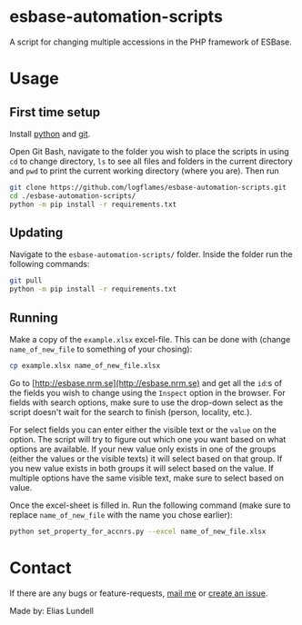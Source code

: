 # esbase-automation-scripts

A script for changing multiple accessions in the PHP framework of ESBase.

# Usage

## First time setup

Install [python](https://www.python.org/) and [git](https://gitforwindows.org/).

Open Git Bash, navigate to the folder you wish to place the scripts in using `cd` to change directory, `ls` to see all files and folders in the current directory and `pwd` to print the current working directory (where you are). Then run

```bash
git clone https://github.com/logflames/esbase-automation-scripts.git
cd ./esbase-automation-scripts/
python -m pip install -r requirements.txt
```

## Updating

Navigate to the `esbase-automation-scripts/` folder. Inside the folder run the following commands:
```bash
git pull
python -m pip install -r requirements.txt
```

## Running

Make a copy of the `example.xlsx` excel-file. This can be done with (change `name_of_new_file` to something of your chosing):
```bash
cp example.xlsx name_of_new_file.xlsx
```

Go to [http://esbase.nrm.se](http://esbase.nrm.se) and get all the `id`:s of the fields you wish to change using the `Inspect` option in the browser.
For fields with search options, make sure to use the drop-down select as the script doesn't wait for the search to finish (person, locality, etc.).

For select fields you can enter either the visible text or the `value` on the option. The script will try to figure out which one you want based on what options are available. If your new value only exists in one of the groups (either the values or the visible texts) it will select based on that group. If you new value exists in both groups it will select based on the value. If multiple options have the same visible text, make sure to select based on value.

Once the excel-sheet is filled in. Run the following command (make sure to replace `name_of_new_file` with the name you chose earlier):
```bash
python set_property_for_accnrs.py --excel name_of_new_file.xlsx
```

# Contact

If there are any bugs or feature-requests, [mail me](mailto:elilun03@gmail.com) or [create an issue](https://github.com/LogFlames/esbase-automation-scripts/issues/new).

Made by: Elias Lundell

